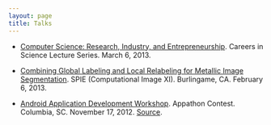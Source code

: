 ```yaml
---
layout: page
title: Talks
---
```


- [Computer Science: Research, Industry, and Entrepreneurship][4].
  Careers in Science Lecture Series.  March 6, 2013.

- [Combining Global Labeling and Local Relabeling for
  Metallic Image Segmentation][3].  SPIE (Computational Image XI).
  Burlingame, CA.  February 6, 2013.

- [Android Application Development Workshop][1].  Appathon Contest.
  Columbia, SC.  November 17, 2012.  [Source][2].

[1]: /android-intro-slides/
[2]: https://github.com/malloc47/android-intro-workshop
[3]: /spie2013/
[4]: /cs-careers/
